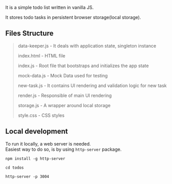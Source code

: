 It is a simple todo list written in vanilla JS.

It stores todo tasks in persistent browser storage(local storage).

## Files Structure

> data-keeper.js - It deals with application state, singleton instance
>
> index.html - HTML file
>
> index.js - Root file that bootstraps and initializes the app state
>
> mock-data.js - Mock Data used for testing
>
> new-task.js - It contains UI rendering and validation logic for new task
>
> render.js - Responsible of main UI rendering
>
> storage.js - A wrapper around local storage
>
> style.css - CSS styles


## Local development
To run it locally, a web server is needed. <br/>
Easiest way to do so, is by using `http-server` package.

`npm install -g http-server`

`cd todos`

`http-server -p 3004`
